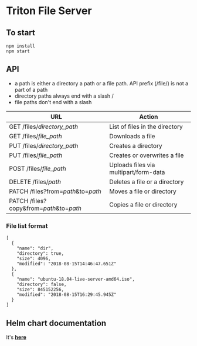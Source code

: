 # Triton File Server

## To start

```
npm install
npm start
```

## API

- a path is either a directory a path or a file path. API prefix (/file/) is not a part of a path 
- directory paths always end with a slash /
- file paths don't end with a slash

| URL                                      | Action                                  |
| ---------------------------------------- | --------------------------------------- |
| GET /files/_directory_path_              | List of files in the directory          |
| GET /files/_file_path_                   | Downloads a file                        |
| PUT /files/_directory_path_              | Creates a directory                     |
| PUT /files/_file_path_                   | Creates or overwrites a file            |
| POST /files/_file_path_                  | Uploads files via multipart/form-data   |
| DELETE /files/_path_                     | Deletes a file or a directory           |
| PATCH  /files?from=_path_&to=_path_      | Moves a file or directory               |
| PATCH  /files?copy&from=_path_&to=_path_ | Copies a file or directory              |

### File list format

```$json
[
  {
    "name": "dir",
    "directory": true,
    "size": 4096,
    "modified": "2018-08-15T14:46:47.651Z"
  },
  {
    "name": "ubuntu-18.04-live-server-amd64.iso",
    "directory": false,
    "size": 845152256,
    "modified": "2018-08-15T16:29:45.945Z"
  }
]
```

## Helm chart documentation

It's [**here**](charts/triton/README.md) 
